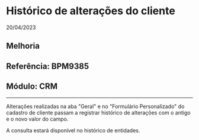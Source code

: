 # Histórico de alterações do cliente
20/04/2023
## Melhoria
## Referência: BPM9385
## Módulo: CRM
***

Alterações realizadas na aba "Geral" e no "Formulário Personalizado" do cadastro de cliente passam a registrar histórico de alterações com o antigo e o novo valor do campo.

A consulta estará disponível no histórico de entidades.